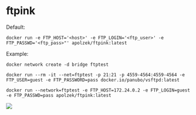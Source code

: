 ftpink
======

Default:

```
docker run -e FTP_HOST='<host>' -e FTP_LOGIN='<ftp_user>' -e FTP_PASSWD='<ftp_pass>"' apolzek/ftpink:latest
```

Example:

```
docker network create -d bridge ftptest

docker run --rm -it --net=ftptest -p 21:21 -p 4559-4564:4559-4564 -e FTP_USER=guest -e FTP_PASSWORD=pass docker.io/panubo/vsftpd:latest

```

```
docker run --network=ftptest -e FTP_HOST=172.24.0.2 -e FTP_LOGIN=guest -e FTP_PASSWD=pass apolzek/ftpink:latest
```


<img src="https://i.imgur.com/3JvgReJ.png">
